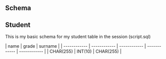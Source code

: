 ## Schema
## Student
This is my basic schema for my student table in the session (script.sql)

| name  | grade  |   surname |
| ------------ | ------------ | ------------ | ------------ | ------------ |
|  CHAR(255) | INT(10)  | CHAR(255)   |   

